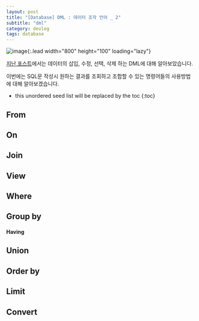 ```yaml
---
layout: post
title: "[Database] DML : 데이터 조작 언어 _ 2"
subtitle: "dml"
category: devlog
tags: database
---
```


![image](https://cdn.pixabay.com/photo/2016/03/27/20/00/coffee-1284041_960_720.jpg){:.lead width="800" height="100" loading="lazy"}

[지난 포스트](https://jihojhi.github.io/devlog/2021-03-22-DML/)에서는 데이터의 삽입, 수정, 선택, 삭제 하는 DML에 대해 알아보았습니다. 

이번에는 SQL문 작성시 원하는 결과를 조회하고 조합할 수 있는 명령어들의 사용방법에 대해 알아보겠습니다.

<!--more-->

* this unordered seed list will be replaced by the toc
{:toc}
## From

## On

## Join

## View

## Where

## Group by

#### Having

## Union

## Order by

## Limit

## Convert





